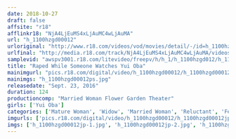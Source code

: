 ```yaml
---
date: 2018-10-27
draft: false
affsite: "r18"
afflinkr18: "NjA4LjEuMS4xLjAuMC4wLjAuMA"
url: "h_1100hzgd00012"
urloriginal: "http://www.r18.com/videos/vod/movies/detail/-/id=h_1100hzgd00012"
urlfinal: "http://media.r18.com/track/NjA4LjEuMS4xLjAuMC4wLjAuMA/videos/vod/movies/detail/-/id=h_1100hzgd00012"
samplevid: "awspv3001.r18.com/litevideo/freepv/h/h_1/h_1100hzgd012/h_1100hzgd012_dmb_w.mp4"
title: "Raped While Someone Watches Yui Oba"
mainimgurl: "pics.r18.com/digital/video/h_1100hzgd00012/h_1100hzgd00012ps.jpg"
mainimgs: "h_1100hzgd00012ps.jpg"
releasedate: "Sept. 23, 2016"
duration: 124
productioncomp: "Married Woman Flower Garden Theater"
girls: ['Yui Oba']
categories: ['Mature Woman', 'Widow', 'Married Woman', 'Reluctant', 'Featured Actress', 'Creampie', 'Hi-Def']
imgurls: ['pics.r18.com/digital/video/h_1100hzgd00012/h_1100hzgd00012jp-1.jpg', 'pics.r18.com/digital/video/h_1100hzgd00012/h_1100hzgd00012jp-2.jpg', 'pics.r18.com/digital/video/h_1100hzgd00012/h_1100hzgd00012jp-3.jpg', 'pics.r18.com/digital/video/h_1100hzgd00012/h_1100hzgd00012jp-4.jpg', 'pics.r18.com/digital/video/h_1100hzgd00012/h_1100hzgd00012jp-5.jpg', 'pics.r18.com/digital/video/h_1100hzgd00012/h_1100hzgd00012jp-6.jpg', 'pics.r18.com/digital/video/h_1100hzgd00012/h_1100hzgd00012jp-7.jpg', 'pics.r18.com/digital/video/h_1100hzgd00012/h_1100hzgd00012jp-8.jpg', 'pics.r18.com/digital/video/h_1100hzgd00012/h_1100hzgd00012jp-9.jpg', 'pics.r18.com/digital/video/h_1100hzgd00012/h_1100hzgd00012jp-10.jpg', 'pics.r18.com/digital/video/h_1100hzgd00012/h_1100hzgd00012jp-11.jpg', 'pics.r18.com/digital/video/h_1100hzgd00012/h_1100hzgd00012jp-12.jpg', 'pics.r18.com/digital/video/h_1100hzgd00012/h_1100hzgd00012jp-13.jpg', 'pics.r18.com/digital/video/h_1100hzgd00012/h_1100hzgd00012jp-14.jpg', 'pics.r18.com/digital/video/h_1100hzgd00012/h_1100hzgd00012jp-15.jpg', 'pics.r18.com/digital/video/h_1100hzgd00012/h_1100hzgd00012jp-16.jpg', 'pics.r18.com/digital/video/h_1100hzgd00012/h_1100hzgd00012jp-17.jpg', 'pics.r18.com/digital/video/h_1100hzgd00012/h_1100hzgd00012jp-18.jpg', 'pics.r18.com/digital/video/h_1100hzgd00012/h_1100hzgd00012jp-19.jpg', 'pics.r18.com/digital/video/h_1100hzgd00012/h_1100hzgd00012jp-20.jpg']
imgs: ['h_1100hzgd00012jp-1.jpg', 'h_1100hzgd00012jp-2.jpg', 'h_1100hzgd00012jp-3.jpg', 'h_1100hzgd00012jp-4.jpg', 'h_1100hzgd00012jp-5.jpg', 'h_1100hzgd00012jp-6.jpg', 'h_1100hzgd00012jp-7.jpg', 'h_1100hzgd00012jp-8.jpg', 'h_1100hzgd00012jp-9.jpg', 'h_1100hzgd00012jp-10.jpg', 'h_1100hzgd00012jp-11.jpg', 'h_1100hzgd00012jp-12.jpg', 'h_1100hzgd00012jp-13.jpg', 'h_1100hzgd00012jp-14.jpg', 'h_1100hzgd00012jp-15.jpg', 'h_1100hzgd00012jp-16.jpg', 'h_1100hzgd00012jp-17.jpg', 'h_1100hzgd00012jp-18.jpg', 'h_1100hzgd00012jp-19.jpg', 'h_1100hzgd00012jp-20.jpg']
---
```

